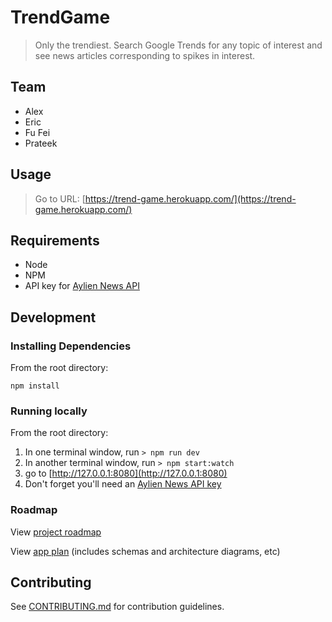 # TrendGame
> Only the trendiest. Search Google Trends for any topic of interest and see news articles corresponding to spikes in interest.

## Team

- Alex
- Eric
- Fu Fei
- Prateek

## Usage
> Go to URL: [https://trend-game.herokuapp.com/](https://trend-game.herokuapp.com/)

## Requirements

- Node
- NPM
- API key for [Aylien News API](https://newsapi.aylien.com/)

## Development

### Installing Dependencies

From the root directory:

`npm install`

### Running locally

From the root directory:

1. In one terminal window, run `> npm run dev`
2. In another terminal window, run `> npm start:watch`
3. go to [http://127.0.0.1:8080](http://127.0.0.1:8080)
4. Don't forget you'll need an [Aylien News API key](https://newsapi.aylien.com/)

### Roadmap

View [project roadmap](https://trello.com/b/BjnjAi3J/roadmap)

View [app plan](https://docs.google.com/document/d/1nDF9P4ReoH7WA3XBcZ-r-DGHGFVo0wpsa2f1SZEy1HU/edit?usp=sharing) (includes schemas and architecture diagrams, etc)

## Contributing
See [CONTRIBUTING.md](https://github.com/TrendGame/TrendGame/blob/master/CONTRIBUTING.md) for contribution guidelines.
